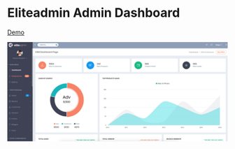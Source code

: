 
# Eliteadmin Admin Dashboard
[Demo]( https://jsdev63.github.io/eliteadmin-dashboard/eliteadmin-ecommerce/)

[![](landingpage/images/screen.png "Title")]( https://jsdev63.github.io/eliteadmin-dashboard/eliteadmin-ecommerce/)
